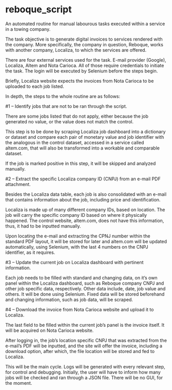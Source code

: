 # reboque_script
An automated routine for manual labourous tasks executed within a service in a towing company.

The task objective is to generate digital invoices to services rendered with the company. More specifically, the company in question, Reboque, works with another company, Localiza, to which the services are offered.

There are four external services used for the task. E-mail provider (Google), Localiza, Altem and Nota Carioca. All of those require credentials to initiate the task. The login will be executed by Selenium before the steps begin.

Briefly, Localiza website expects the invoices from Nota Carioca to be uploaded to each job listed.

In depth, the steps to the whole routine are as follows:

#1 – Identify jobs that are not to be ran through the script.

There are some jobs listed that do not apply, either because the job generated no value, or the value does not match the control.

This step is to be done by scraping Localiza job dashboard into a dictionary or dataset and compare each pair of monetary value and job identifier with the analogous 	in the control dataset, accessed in a service called altem.com, that will also be transformed into a workable and comparable dataset.

If the job is marked positive in this step, it will be skipped and analyzed manually.

#2 – Extract the specific Localiza company ID (CNPJ) from an e-mail PDF attachment.

Besides the Localiza data table, each job is also consolidated with an e-mail that contains information about the job, including price and identification.

Localiza is made up of many different company IDs, based on location. The job will carry the specific company ID based on where it physically happened. The control website, altem.com, does not have this information, thus, it had to be inputted manually. 

Upon locating the e-mail and extracting the CPNJ number within the standard PDF layout, it will be stored for later and altem.com will be updated automatically, using Selenium, with the last 4 numbers on the CNPJ identifier, as it requires.

#3 – Update the current job on Localiza dashboard with pertinent information.

Each job needs to be filled with standard and changing data, on it’s own panel within the Localiza dashboard, such as Reboque company CNPJ and other job specific data, respectively. Other data include, date, job value and others. It will be done using Selenium. Fixed data will be stored beforehand and changing information, such as job data, will be scraped.

#4 – Download the invoice from Nota Carioca website and upload it to Localiza.

The last field to be filled within the current job’s panel is the invoice itself. It will be acquired on Nota Carioca website. 

After logging in, the job’s location specific CNPJ that was extracted from the e-mail’s PDF will be inputted, and the site will offer the invoice, including a download option, after which, the file location will be stored and fed to Localiza.

This will be the main cycle. Logs will be generated with every relevant step, for control and debugging. Initially, the user will have to inform how many jobs will be checked and ran through a JSON file. There will be no GUI, for the moment.
